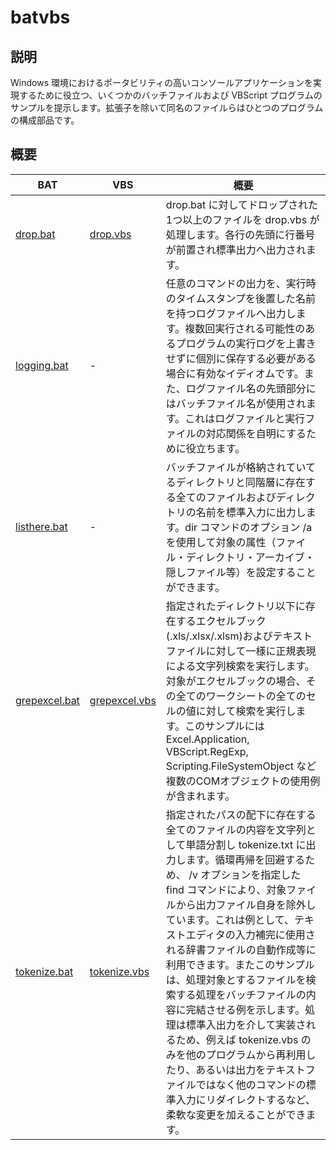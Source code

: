 # batvbs

## 説明
Windows 環境におけるポータビリティの高いコンソールアプリケーションを実現するために役立つ、いくつかのバッチファイルおよび VBScript プログラムのサンプルを提示します。拡張子を除いて同名のファイルらはひとつのプログラムの構成部品です。

## 概要
|BAT|VBS|概要|
|---|---|---|
|[drop.bat](./drop.bat)|[drop.vbs](./drop.vbs)|drop.bat に対してドロップされた1つ以上のファイルを drop.vbs が処理します。各行の先頭に行番号が前置され標準出力へ出力されます。|
|[logging.bat](./logging.bat)|-|任意のコマンドの出力を、実行時のタイムスタンプを後置した名前を持つログファイルへ出力します。複数回実行される可能性のあるプログラムの実行ログを上書きせずに個別に保存する必要がある場合に有効なイディオムです。また、ログファイル名の先頭部分にはバッチファイル名が使用されます。これはログファイルと実行ファイルの対応関係を自明にするために役立ちます。|
|[listhere.bat](./listhere.bat)|-|バッチファイルが格納されていてるディレクトリと同階層に存在する全てのファイルおよびディレクトリの名前を標準入力に出力します。dir コマンドのオプション /a を使用して対象の属性（ファイル・ディレクトリ・アーカイブ・隠しファイル等）を設定することができます。|
|[grepexcel.bat](./grepexcel.bat)|[grepexcel.vbs](./grepexcel.vbs)|指定されたディレクトリ以下に存在するエクセルブック(.xls/.xlsx/.xlsm)およびテキストファイルに対して一様に正規表現による文字列検索を実行します。対象がエクセルブックの場合、その全てのワークシートの全てのセルの値に対して検索を実行します。このサンプルには Excel.Application, VBScript.RegExp, Scripting.FileSystemObject など複数のCOMオブジェクトの使用例が含まれます。|
|[tokenize.bat](./tokenize.bat)|[tokenize.vbs](./tokenize.vbs)|指定されたパスの配下に存在する全てのファイルの内容を文字列として単語分割し tokenize.txt に出力します。循環再帰を回避するため、 /v オプションを指定した find コマンドにより、対象ファイルから出力ファイル自身を除外しています。これは例として、テキストエディタの入力補完に使用される辞書ファイルの自動作成等に利用できます。またこのサンプルは、処理対象とするファイルを検索する処理をバッチファイルの内容に完結させる例を示します。処理は標準入出力を介して実装されるため、例えば tokenize.vbs のみを他のプログラムから再利用したり、あるいは出力をテキストファイルではなく他のコマンドの標準入力にリダイレクトするなど、柔軟な変更を加えることができます。|
